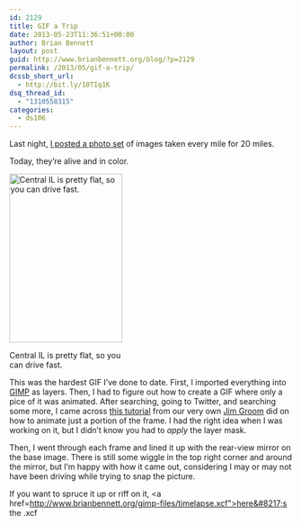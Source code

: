 ```yaml
---
id: 2129
title: GIF a Trip
date: 2013-05-23T11:36:51+00:00
author: Brian Bennett
layout: post
guid: http://www.brianbennett.org/blog/?p=2129
permalink: /2013/05/gif-a-trip/
dcssb_short_url:
  - http://bit.ly/10TIq1K
dsq_thread_id:
  - "1310558315"
categories:
  - ds106
---
```

Last night, [I posted a photo set](http://blog.ohheybrian.com/riffing-10-steps-into-20-miles/) of images taken every mile for 20 miles. 

Today, they&#8217;re alive and in color. 

<div id="attachment_2130" style="max-width: 211px" class="wp-caption aligncenter">
  <a href="http://blog.ohheybrian.com/wp-content/uploads/2013/05/timelapse.gif"><img src="http://www.ohheybrian.com/images/timelapse.gif" alt="Central IL is pretty flat, so you can drive fast." width="201" height="300" class="size-medium wp-image-2130" /></a>
  
  <p class="wp-caption-text">
    Central IL is pretty flat, so you can drive fast.
  </p>
</div>

This was the hardest GIF I&#8217;ve done to date. First, I imported everything into [GIMP](http://www.gimp.org) as layers. Then, I had to figure out how to create a GIF where only a pice of it was animated. After searching, going to Twitter, and searching some more, I came across [this tutorial](http://screencast.com/t/14ub10pfSl) from our very own [Jim Groom](http://www.twitter.com/jimgroom) did on how to animate just a portion of the frame. I had the right idea when I was working on it, but I didn&#8217;t know you had to _apply_ the layer mask.

Then, I went through each frame and lined it up with the rear-view mirror on the base image. There is still some wiggle in the top right corner and around the mirror, but I&#8217;m happy with how it came out, considering I may or may not have been driving while trying to snap the picture.

If you want to spruce it up or riff on it, <a href=http://www.brianbennett.org/gimp-files/timelapse.xcf">here&#8217;s the .xcf</a>